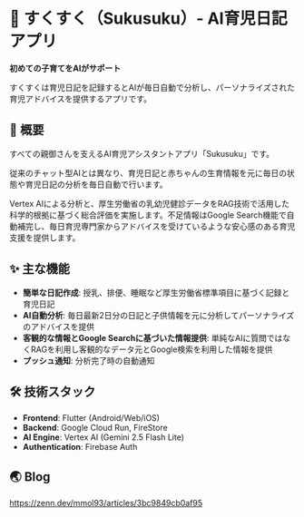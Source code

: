 # 🍼 すくすく（Sukusuku）- AI育児日記アプリ

**初めての子育てをAIがサポート**

すくすくは育児日記を記録するとAIが毎日自動で分析し、パーソナライズされた育児アドバイスを提供するアプリです。

## 🎯 概要

すべての親御さんを支えるAI育児アシスタントアプリ「Sukusuku」です。

従来のチャット型AIとは異なり、育児日記と赤ちゃんの生育情報を元に毎日の状態や育児日記の分析を毎日自動で行います。

Vertex AIによる分析と、厚生労働省の乳幼児健診データをRAG技術で活用した科学的根拠に基づく総合評価を実施します。不足情報はGoogle
Search機能で自動補完し、毎日育児専門家からアドバイスを受けているような安心感のある育児支援を提供します。

## ✨ 主な機能

- **簡単な日記作成**: 授乳、排便、睡眠など厚生労働省標準項目に基づく記録と育児日記
- **AI自動分析**: 毎日最新2日分の日記と子供情報を元に分析してパーソナライズのアドバイスを提供
- **客観的な情報とGoogle Searchに基づいた情報提供**: 単純なAIに質問ではなくRAGを利用し客観的なデータ元とGoogle検索を利用した情報を提供
- **プッシュ通知**: 分析完了時の自動通知

## 🛠 技術スタック

- **Frontend**: Flutter (Android/Web/iOS)
- **Backend**: Google Cloud Run, FireStore
- **AI Engine**: Vertex AI (Gemini 2.5 Flash Lite)
- **Authentication**: Firebase Auth

## 🌏 Blog

https://zenn.dev/mmol93/articles/3bc9849cb0af95